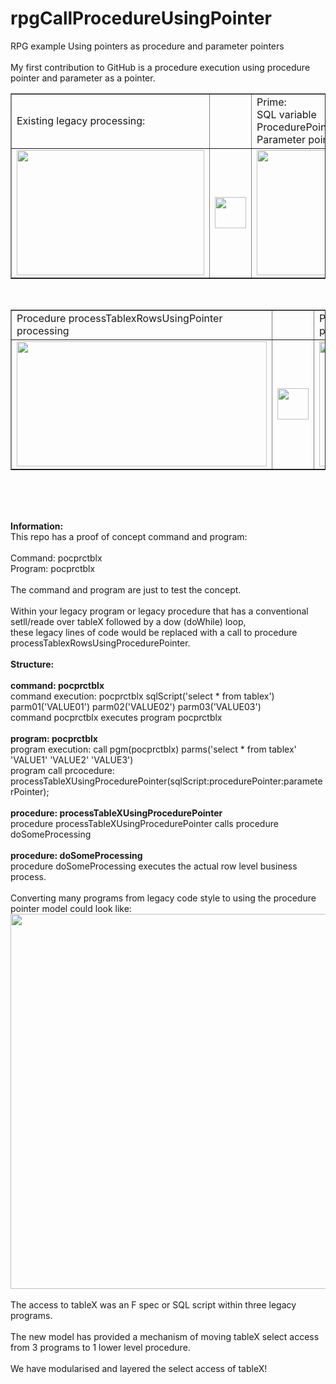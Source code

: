 # rpgCallProcedureUsingPointer
RPG example Using pointers as procedure and parameter pointers
<br><br>My first contribution to GitHub is a procedure execution using procedure pointer and parameter as a pointer.
<br><table border="1">
  <tr><td>Existing legacy processing:</td>
      <td>&nbsp;</td>
      <td>Prime:<br>SQL variable<br>ProcedurePointer<br>Parameter pointer</td>      
      <td>&nbsp;</td>
      <td>Call procedure pointer solution</td>
  </tr>
  <tr>
    <td><img src="https://github.com/bhavlar/rpgCallProcedureUsingPointer/assets/62497210/b589cebf-7fe9-4107-b841-106d5aeadf70?width=150&height=200" width="300" height="200"></td>
    <td><img src="https://github.com/bhavlar/rpgCallProcedureUsingPointer/assets/62497210/5df0341f-36d2-464c-a98e-8eaf5593df66" width="50" height="50"></td>
    <td><img src="https://github.com/bhavlar/rpgCallProcedureUsingPointer/assets/62497210/fa77812f-fad2-4d16-b002-2c67ac6ae181" width="300" height="200"></td>
    <td><img src="https://github.com/bhavlar/rpgCallProcedureUsingPointer/assets/62497210/5df0341f-36d2-464c-a98e-8eaf5593df66" width="50" height="50"></td>    
    <td><img src="https://github.com/bhavlar/rpgCallProcedureUsingPointer/assets/62497210/ce98fcc7-3cfd-4068-812f-dc2741041259" width="300" height="200"></td>
  </tr>
</table>
<br>
<table border="1">
   <tr>
     <td>Procedure processTablexRowsUsingPointer processing</td>
     <td>&nbsp;</td>
     <td>Procedure doSomeProcessing, the actual business process</td>
   </tr>
   <tr>
     <td><img src="https://github.com/bhavlar/rpgCallProcedureUsingPointer/assets/62497210/aa501626-ded7-420a-8d4d-e1c65540cbbc" width="400" height="200"></td>
     <td><img src="https://github.com/bhavlar/rpgCallProcedureUsingPointer/assets/62497210/5df0341f-36d2-464c-a98e-8eaf5593df66" width="50" height="50"></td></td>
     <td><img src="https://github.com/bhavlar/rpgCallProcedureUsingPointer/assets/62497210/29df3bd4-e672-4617-87d3-a7633952913e" width="400" height="200"></td>
   </tr>
</table> 
<br>

<br><br>**Information:**
<br>This repo has a proof of concept command and program:
<br><br>Command: pocprctblx
<br>Program: pocprctblx 
<br><br>The command and program are just to test the concept.
<br><br>Within your legacy program or legacy procedure that has a conventional setll/reade over tableX followed by a dow (doWhile) loop, 
<br>these legacy lines of code would be replaced with a call to procedure processTablexRowsUsingProcedurePointer.
<br><br>**Structure:**
<br><br>**command: pocprctblx**
<br>command execution: pocprctblx sqlScript('select * from tablex') parm01('VALUE01') parm02('VALUE02') parm03('VALUE03')
<br>command pocprctblx executes program pocprctblx
<br><br>**program: pocprctblx**
<br>program execution: call pgm(pocprctblx) parms('select * from tablex' 'VALUE1' 'VALUE2' 'VALUE3')
<br>program call prcocedure: processTableXUsingProcedurePointer(sqlScript:procedurePointer:parameterPointer);
<br><br>**procedure: processTableXUsingProcedurePointer**
<br>procedure processTableXUsingProcedurePointer calls procedure doSomeProcessing
<br><br>**procedure: doSomeProcessing**
<br>procedure doSomeProcessing executes the actual row level business process.
<br><br>Converting many programs from legacy code style to using the procedure pointer model could look like:
<br><img src="https://github.com/bhavlar/rpgCallProcedureUsingPointer/assets/62497210/e0241833-d91f-4db7-8c26-739d66a13c3a" width="1000" height="600">
<br><br>The access to tableX was an F spec or SQL script within three legacy programs. 
<br><br>The new model has provided a mechanism of moving tableX select access from 3 programs to 1 lower level procedure.
<br><br> We have modularised and layered the select access of tableX!

